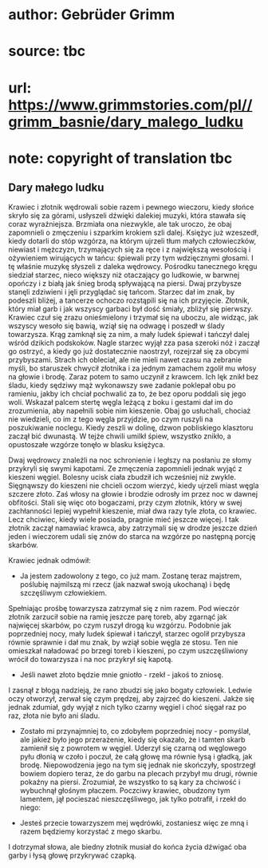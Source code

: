 # author: Gebrüder Grimm
# source: tbc
# url: https://www.grimmstories.com/pl//grimm_basnie/dary_malego_ludku
# note: copyright of translation tbc

## Dary małego ludku 

Krawiec i złotnik wędrowali sobie razem i pewnego wieczoru, kiedy słońce
skryło się za górami, usłyszeli dźwięki dalekiej muzyki, która stawała
się coraz wyraźniejsza. Brzmiała ona niezwykle, ale tak uroczo, że obaj
zapomnieli o zmęczeniu i szparkim krokiem szli dalej. Księżyc już
wzeszedł, kiedy dotarli do stóp wzgórza, na którym ujrzeli tłum małych
człowieczków, niewiast i mężczyzn, trzymających się za ręce i z
największą wesołością i ożywieniem wirujących w tańcu: śpiewali przy tym
wdzięcznymi głosami. I tę właśnie muzykę słyszeli z daleka wędrowcy.
Pośrodku tanecznego kręgu siedział starzec, nieco większy niż otaczający
go ludkowie, w barwnej opończy i z białą jak śnieg brodą spływającą na
piersi. Dwaj przybysze stanęli zdziwieni i jęli przyglądać się tańcom.
Starzec dał im znak, by podeszli bliżej, a tancerze ochoczo rozstąpili
się na ich przyjęcie. Złotnik, który miał garb i jak wszyscy garbaci był
dość śmiały, zbliżył się pierwszy. Krawiec czuł się zrazu onieśmielony i
trzymał się na uboczu, ale widząc, jak wszyscy wesoło się bawią, wziął
się na odwagę i poszedł w ślady towarzysza. Krąg zamknął się za nim, a
mały ludek śpiewał i tańczył dalej wśród dzikich podskoków. Nagle
starzec wyjął zza pasa szeroki nóż i zaczął go ostrzyć, a kiedy go już
dostatecznie naostrzył, rozejrzał się za obcymi przybyszami. Strach ich
obleciał, ale nie mieli nawet czasu na zebranie myśli, bo staruszek
chwycił złotnika i za jednym zamachem zgolił mu włosy na głowie i brodę.
Zaraz potem to samo uczynił z krawcem. Ich lęk znikł bez śladu, kiedy
sędziwy mąż wykonawszy swe zadanie poklepał obu po ramieniu, jakby ich
chciał pochwalić za to, że bez oporu poddali się jego woli. Wskazał
palcem stertę węgla leżącą z boku i gestami dał im do zrozumienia, aby
napełnili sobie nim kieszenie. Obaj go usłuchali, chociaż nie wiedzieli,
co im z tego węgla przyjdzie, po czym ruszyli na poszukiwanie noclegu.
Kiedy zeszli w dolinę, dzwon pobliskiego klasztoru zaczął bić dwunastą.
W tejże chwili umilkł śpiew, wszystko znikło, a opustoszałe wzgórze
tonęło w blasku księżyca.

Dwaj wędrowcy znaleźli na noc schronienie i ległszy na posłaniu ze słomy
przykryli się swymi kapotami. Ze zmęczenia zapomnieli jednak wyjąć z
kieszeni węgiel. Bolesny ucisk ciała zbudził ich wcześniej niż zwykle.
Sięgnąwszy do kieszeni nie chcieli oczom wierzyć, kiedy ujrzeli miast
węgla szczere złoto. Zaś włosy na głowie i brodzie odrosły im przez noc
w dawnej obfitości. Stali się więc oto bogaczami, przy czym złotnik,
który w swej zachłanności lepiej wypełnił kieszenie, miał dwa razy tyle
złota, co krawiec. Lecz chciwiec, kiedy wiele posiada, pragnie mieć
jeszcze więcej. I tak złotnik zaczął namawiać krawca, aby zatrzymali się
w drodze jeszcze dzień jeden i wieczorem udali się znów do starca na
wzgórze po następną porcję skarbów.

Krawiec jednak odmówił:

- Ja jestem zadowolony z tego, co już mam. Zostanę teraz majstrem,
poślubię najmilszą mi rzecz (jak nazwał swoją ukochaną) i będę
szczęśliwym człowiekiem.

Spełniając prośbę towarzysza zatrzymał się z nim razem. Pod wieczór
złotnik zarzucił sobie na ramię jeszcze parę toreb, aby zgarnąć jak
najwięcej skarbów, po czym ruszył drogą ku wzgórzu. Podobnie jak
poprzedniej nocy, mały ludek śpiewał i tańczył, starzec ogolił przybysza
równie sprawnie i dał mu znak, by wziął sobie węgla ze stosu. Ten nie
omieszkał naładować po brzegi toreb i kieszeni, po czym uszczęśliwiony
wrócił do towarzysza i na noc przykrył się kapotą.

- Jeśli nawet złoto będzie mnie gniotło - rzekł - jakoś to zniosę.

I zasnął z błogą nadzieją, że rano zbudzi się jako bogaty człowiek.
Ledwie oczy otworzył, zerwał się czym prędzej, aby zajrzeć do kieszeni.
Jakże się jednak zdumiał, gdy wyjął z nich tylko czarny węgiel i choć
sięgał raz po raz, złota nie było ani śladu.

- Zostało mi przynajmniej to, co zdobyłem poprzedniej nocy - pomyślał,
ale jakież było jego przerażenie, kiedy się okazało, że i tamten skarb
zamienił się z powrotem w węgiel. Uderzył się czarną od węglowego pyłu
dłonią w czoło i poczuł, że całą głowę ma równie łysą i gładką, jak
brodę. Niepowodzenia jego na tym się jednak nie skończyły, spostrzegł
bowiem dopiero teraz, że do garbu na plecach przybył mu drugi, równie
pokaźny na piersi. Zrozumiał, że wszystko to są kary za chciwość i
wybuchnął głośnym płaczem. Poczciwy krawiec, obudzony tym lamentem, jął
pocieszać nieszczęśliwego, jak tylko potrafił, i rzekł do niego:

- Jesteś przecie towarzyszem mej wędrówki, zostaniesz więc ze mną i
razem będziemy korzystać z mego skarbu.

I dotrzymał słowa, ale biedny złotnik musiał do końca życia dźwigać oba
garby i łysą głowę przykrywać czapką.
